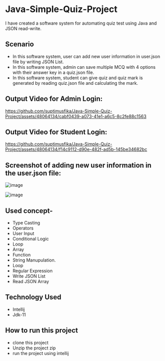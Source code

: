# Java-Simple-Quiz-Project
I have created a software system for automating quiz test using Java and JSON read-write.

## Scenario
- In this software system, user can add new user information in user.json file by writing JSON List.
- In this software system, admin can save multiple MCQ with 4 options with their answer key in a quiz.json file.
- In this software system, student can give quiz and quiz mark is generated by reading quiz.json file and calculating the mark.

## Output Video for Admin Login:
https://github.com/suptimusfika/Java-Simple-Quiz-Project/assets/48064134/cabf0439-a073-41e1-a6c5-8c2fe88c1563

## Output Video for Student Login:
https://github.com/suptimusfika/Java-Simple-Quiz-Project/assets/48064134/f14c9112-d90e-482f-ad5b-145be34682bc

## Screenshot of adding new user information in the user.json file:
![image](https://github.com/suptimusfika/Java-Simple-Quiz-Project/assets/48064134/8389c422-1ed6-4fd6-83cc-ad03804a8bc1)

![image](https://github.com/suptimusfika/Java-Simple-Quiz-Project/assets/48064134/fe30fbb9-9fbe-422b-b727-137a1f90171e)


## Used concept-
- Type Casting
- Operators
- User Input
- Conditional Logic
- Loop
- Array
- Function
- String Manupulation.
- Loop
- Regular Expression
- Write JSON List
- Read JSON Array
  
## Technology Used
- Intellij
- Jdk-11

## How to run this project
- clone this project
- Unzip the project zip
- run the project using intellij

    
